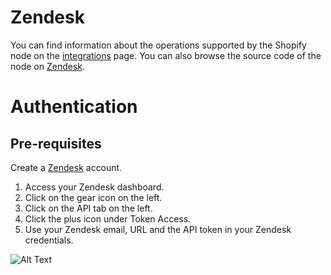 # Zendesk
You can find information about the operations supported by the Shopify node on the [integrations](https://n8n.io/integrations/n8n-nodes-base.zendesk) page. You can also browse the source code of the node on [Zendesk](https://github.com/n8n-io/n8n/tree/master/packages/nodes-base/nodes/Zendesk).

# Authentication

## Pre-requisites

Create a [Zendesk](https://zendesk.com/) account.

1. Access your Zendesk dashboard.
2. Click on the gear icon on the left.
3. Click on the API tab on the left.
4. Click the plus icon under Token Access.
5. Use your Zendesk email, URL and the API token in your Zendesk credentials.

![Alt Text](https://i.imgur.com/Bl2I0tn.gif)










